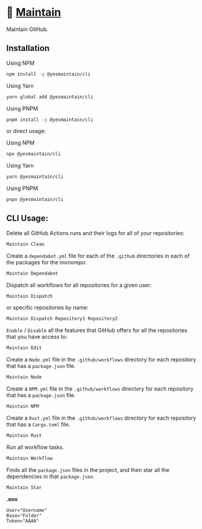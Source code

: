 # 🔧 [Maintain]

Maintain GitHub.

## Installation

Using NPM

```sh
npm install -g @yesmaintain/cli
```

Using Yarn

```sh
yarn global add @yesmaintain/cli
```

Using PNPM

```sh
pnpm install -g @yesmaintain/cli
```

or direct usage:

Using NPM

```sh
npx @yesmaintain/cli
```

Using Yarn

```sh
yarn @yesmaintain/cli
```

Using PNPM

```sh
pnpx @yesmaintain/cli
```

## CLI Usage:

Delete all GitHub Actions runs and their logs for all of your repositories:

```sh
Maintain Clean
```

Create a `dependabot.yml` file for each of the `.github` directories in each of
the packages for the monorepo:

```sh
Maintain Dependabot
```

Dispatch all workflows for all repositories for a given user:

```sh
Maintain Dispatch
```

or specific repositories by name:

```sh
Maintain Dispatch Repository1 Repository2
```

`Enable` / `Disable` all the features that GitHub offers for all the repositories
that you have access to:

```sh
Maintain Edit
```

Create a `Node.yml` file in the `.github/workflows` directory for each
repository that has a `package.json` file.

```sh
Maintain Node
```

Create a `NPM.yml` file in the `.github/workflows` directory for each
repository that has a `package.json` file.

```sh
Maintain NPM
```

Create a `Rust.yml` file in the `.github/workflows` directory for each
repository that has a `Cargo.toml` file.

```sh
Maintain Rust
```

Run all workflow tasks.

```sh
Maintain Workflow
```

Finds all the `package.json` files in the project, and then star all the
dependencies in that `package.json`.

```sh
Maintain Star
```

**.env**

```env
User="Username"
Base="Folder"
Token="AAAA"
```

[Maintain]: https://github.com/Maintain
[@yesmaintain/cli]: https://npmjs.org/@yesmaintain/cli
